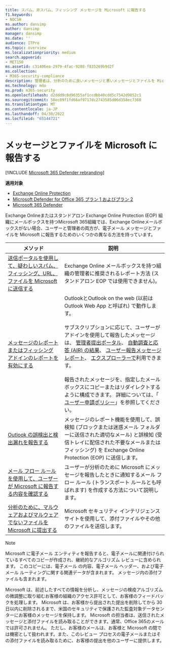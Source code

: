 ```yaml
---
title: スパム、非スパム、フィッシング メッセージを Microsoft に報告する
f1.keywords:
- NOCSH
ms.author: dansimp
author: dansimp
manager: dansimp
ms.date: ''
audience: ITPro
ms.topic: overview
ms.localizationpriority: medium
search.appverid:
- MET150
ms.assetid: c31406ea-2979-4fac-9288-f835269b9d2f
ms.collection:
- M365-security-compliance
description: 管理者は、分析のために良いメッセージと悪いメッセージとファイルを Microsoft に報告するさまざまな方法について学習できます。
ms.technology: mdo
ms.prod: m365-security
ms.openlocfilehash: d2ddd9c0d96355af1ccdbb40cdd5c7542d9852c1
ms.sourcegitcommit: 58ec09f1fd66af9717dc2743585d06d358ec7360
ms.translationtype: MT
ms.contentlocale: ja-JP
ms.lasthandoff: 04/30/2022
ms.locfileid: "65144721"
---
```

# <a name="report-messages-and-files-to-microsoft"></a>メッセージとファイルを Microsoft に報告する

[!INCLUDE [Microsoft 365 Defender rebranding](../includes/microsoft-defender-for-office.md)]

**適用対象**
- [Exchange Online Protection](exchange-online-protection-overview.md)
- [Microsoft Defender for Office 365 プラン 1 およびプラン 2](defender-for-office-365.md)
- [Microsoft 365 Defender](../defender/microsoft-365-defender.md)

Exchange Onlineまたはスタンドアロン Exchange Online Protection (EOP) 組織にメールボックスを持つMicrosoft 365組織では、Exchange Onlineメールボックスがない場合、ユーザーと管理者の両方が、電子メール メッセージとファイルを Microsoft に報告するためのいくつかの異なる方法を持っています。

|メソッド|説明|
|---|---|
|[送信ポータルを使用して、疑わしいスパム、フィッシング、URL、ファイルを Microsoft に送信する](admin-submission.md)|Exchange Online メールボックスを持つ組織の管理者に推奨されるレポート方法 (スタンドアロン EOP では使用できません)。|
|[メッセージのレポートまたはフィッシング アドインのレポートを有効にする](enable-the-report-message-add-in.md)|OutlookとOutlook on the web (以前は Outlook Web App と呼ばれ) で動作します。 <br/><br/> サブスクリプションに応じて、ユーザーがアドインを使用して報告したメッセージは、 [管理者提出ポータル](admin-submission.md)、 [自動調査と応答 (AIR) の結果](air-view-investigation-results.md)、 [ユーザー報告メッセージ レポート](view-email-security-reports.md#user-reported-messages-report)、 [エクスプローラーで](threat-explorer-views.md#email--submissions)利用できます。 <br/><br/> 報告されたメッセージを、指定したメールボックスにコピーまたはリダイレクトするように構成できます。 詳細については、「 [ユーザー申請ポリシー](user-submission.md)」を参照してください。
|[Outlook の誤検出と検出漏れを報告する](report-false-positives-and-false-negatives.md)|メッセージのレポート機能を使用して、誤検知 (ブロックまたは迷惑メール フォルダーに送信された適切なメール) と誤検知 (受信トレイに配信された不要なメールまたはフィッシング) を Exchange Online Protection (EOP) に送信します。|
|[メール フロー ルールを使用して、ユーザーが Microsoft に報告する内容を確認する](/exchange/security-and-compliance/mail-flow-rules/use-rules-to-see-what-users-are-reporting-to-microsoft)|ユーザーが分析のために Microsoft にメッセージを報告したときに通知するメール フロー ルール (トランスポート ルールとも呼ばれます) を作成する方法について説明します。|
|[分析のために、マルウェアおよびマルウェアでないファイルを Microsoft に提出する](submitting-malware-and-non-malware-to-microsoft-for-analysis.md)|Microsoft セキュリティ インテリジェンス サイトを使用して、添付ファイルやその他のファイルを送信します。|

> [!NOTE]
> Microsoft に電子メール エンティティを報告すると、電子メールに関連付けられているすべてのコピーが作成され、継続的なアルゴリズム レビューに含められます。 このコピーには、電子メール の内容、電子メール ヘッダー、および電子メール ルーティングに関する関連データが含まれます。 メッセージ内の添付ファイルも含まれます。
>
> Microsoft は、前述したすべての情報を分析し、メッセージの検疫アルゴリズムの微調整に取り組むお客様の組織のアクセス許可として、お客様のフィードバックを処理します。 Microsoft は、お客様から提出された提出を削除してから 30 日以内に削除されるまで、米国のセキュリティで保護された監査対象データセンターにお客様のメッセージを保持します。 Microsoft の担当者は、送信されたメッセージと添付ファイルを読み取ることができます。通常、Office 365のメールでは許可されません。 ただし、お客様のメールは、お客様と Microsoft の間では機密として扱われます。また、このレビュー プロセスの電子メールまたはその添付ファイルを読み取るために、お客様の提出を他のユーザーに提供します。
